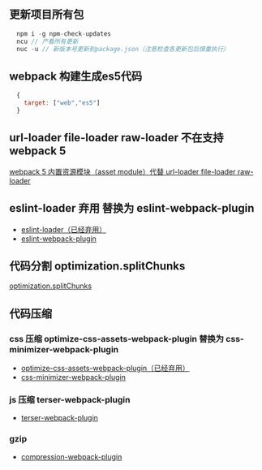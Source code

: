 ## 更新项目所有包
```javascript
  npm i -g npm-check-updates
  ncu // 产看所有更新
  nuc -u // 新版本号更新到package.json（注意检查各更新包后慎重执行）
```

## webpack 构建生成es5代码
```javascript
  {
    target: ["web","es5"]
  }
```

## url-loader file-loader raw-loader 不在支持 webpack 5

[webpack 5 内置资源模块（asset module）代替 url-loader file-loader raw-loader](https://webpack.docschina.org/guides/asset-modules/)

## eslint-loader 弃用 替换为 eslint-webpack-plugin

-   [eslint-loader（已经弃用）](https://github.com/webpack-contrib/eslint-loader)
-   [eslint-webpack-plugin](https://github.com/webpack-contrib/eslint-webpack-plugin)

## 代码分割 optimization.splitChunks

[optimization.splitChunks](https://webpack.docschina.org/plugins/split-chunks-plugin/)

## 代码压缩

### css 压缩 optimize-css-assets-webpack-plugin 替换为 css-minimizer-webpack-plugin

-   [optimize-css-assets-webpack-plugin（已经弃用）](https://github.com/NMFR/optimize-css-assets-webpack-plugin)
-   [css-minimizer-webpack-plugin](https://github.com/webpack-contrib/css-minimizer-webpack-plugin)

### js 压缩 terser-webpack-plugin

-   [terser-webpack-plugin](https://github.com/webpack-contrib/terser-webpack-plugin)

### gzip

-   [compression-webpack-plugin](https://github.com/webpack-contrib/compression-webpack-plugin)
